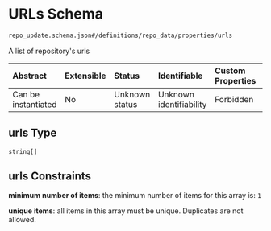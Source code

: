 # URLs Schema

```txt
repo_update.schema.json#/definitions/repo_data/properties/urls
```

A list of repository's urls

| Abstract            | Extensible | Status         | Identifiable            | Custom Properties | Additional Properties | Access Restrictions | Defined In                                                                           |
| :------------------ | :--------- | :------------- | :---------------------- | :---------------- | :-------------------- | :------------------ | :----------------------------------------------------------------------------------- |
| Can be instantiated | No         | Unknown status | Unknown identifiability | Forbidden         | Allowed               | none                | [repo-update.schema.json*](../../out/repo-update.schema.json "open original schema") |

## urls Type

`string[]`

## urls Constraints

**minimum number of items**: the minimum number of items for this array is: `1`

**unique items**: all items in this array must be unique. Duplicates are not allowed.
